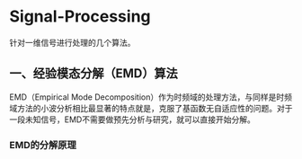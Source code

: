 # Signal-Processing
针对一维信号进行处理的几个算法。
## 一、经验模态分解（EMD）算法
EMD（Empirical Mode Decomposition）作为时频域的处理方法，与同样是时频域方法的小波分析相比最显著的特点就是，克服了基函数无自适应性的问题。对于一段未知信号，EMD不需要做预先分析与研究，就可以直接开始分解。
### EMD的分解原理
